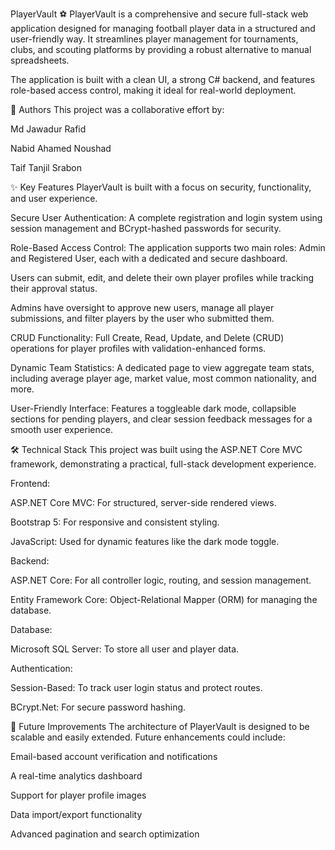 PlayerVault ⚽
PlayerVault is a comprehensive and secure full-stack web application designed for managing football player data in a structured and user-friendly way. It streamlines player management for tournaments, clubs, and scouting platforms by providing a robust alternative to manual spreadsheets.

The application is built with a clean UI, a strong C# backend, and features role-based access control, making it ideal for real-world deployment.

👥 Authors
This project was a collaborative effort by:

Md Jawadur Rafid

Nabid Ahamed Noushad

Taif Tanjil Srabon

✨ Key Features
PlayerVault is built with a focus on security, functionality, and user experience.

Secure User Authentication: A complete registration and login system using session management and BCrypt-hashed passwords for security.

Role-Based Access Control: The application supports two main roles: Admin and Registered User, each with a dedicated and secure dashboard.

Users can submit, edit, and delete their own player profiles while tracking their approval status.

Admins have oversight to approve new users, manage all player submissions, and filter players by the user who submitted them.

CRUD Functionality: Full Create, Read, Update, and Delete (CRUD) operations for player profiles with validation-enhanced forms.

Dynamic Team Statistics: A dedicated page to view aggregate team stats, including average player age, market value, most common nationality, and more.

User-Friendly Interface: Features a toggleable dark mode, collapsible sections for pending players, and clear session feedback messages for a smooth user experience.

🛠️ Technical Stack
This project was built using the ASP.NET Core MVC framework, demonstrating a practical, full-stack development experience.

Frontend:

ASP.NET Core MVC: For structured, server-side rendered views.

Bootstrap 5: For responsive and consistent styling.

JavaScript: Used for dynamic features like the dark mode toggle.

Backend:

ASP.NET Core: For all controller logic, routing, and session management.

Entity Framework Core: Object-Relational Mapper (ORM) for managing the database.

Database:

Microsoft SQL Server: To store all user and player data.

Authentication:

Session-Based: To track user login status and protect routes.

BCrypt.Net: For secure password hashing.

🚀 Future Improvements
The architecture of PlayerVault is designed to be scalable and easily extended. Future enhancements could include:

Email-based account verification and notifications

A real-time analytics dashboard

Support for player profile images

Data import/export functionality

Advanced pagination and search optimization
